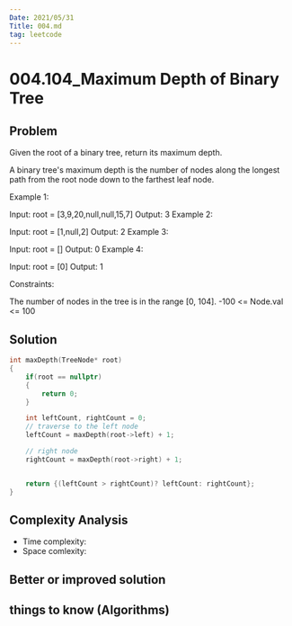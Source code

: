 ```yaml
---
Date: 2021/05/31
Title: 004.md
tag: leetcode
---
```

# 004.104_Maximum Depth of Binary Tree

## Problem
Given the root of a binary tree, return its maximum depth.

A binary tree's maximum depth is the number of nodes along the longest path from the root node down to the farthest leaf node.

 

Example 1:


Input: root = [3,9,20,null,null,15,7]
Output: 3
Example 2:

Input: root = [1,null,2]
Output: 2
Example 3:

Input: root = []
Output: 0
Example 4:

Input: root = [0]
Output: 1
 

Constraints:

The number of nodes in the tree is in the range [0, 104].
-100 <= Node.val <= 100
## Solution
```cpp
int maxDepth(TreeNode* root) 
{
    if(root == nullptr)
    {
        return 0;
    }

    int leftCount, rightCount = 0;
    // traverse to the left node    
    leftCount = maxDepth(root->left) + 1;

    // right node
    rightCount = maxDepth(root->right) + 1;


    return {(leftCount > rightCount)? leftCount: rightCount};
}
```
## Complexity Analysis
- Time complexity:
- Space comlexity:
## Better or improved solution

## things to know (Algorithms)